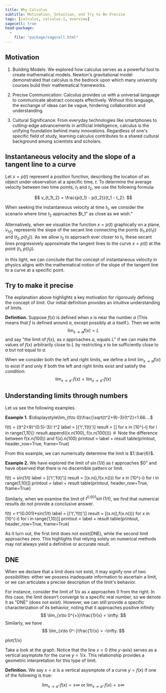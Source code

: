 ```yaml
---
title: Why Calculus
subtitle: Motivation, Intuition, and Try to Be Precise
tags: [calculus, calculus-1, overview]
sagecell: true
head-package:
  -
    file: "package/sagecell.html"
---
```


## Motivation

1. Building Models: We explored how calculus serves as a powerful tool to create mathematical models. Newton's gravitational model demonstrated that calculus is the bedrock upon which many university courses build their mathematical frameworks.

2. Precise Communication: Calculus provides us with a universal language to communicate abstract concepts effectively. Without this language, the exchange of ideas can be vague, hindering collaboration and understanding.

3. Cultural Significance: From everyday technologies like smartphones to cutting-edge advancements in artificial intelligence, calculus is the unifying foundation behind many innovations. Regardless of one's specific field of study, learning calculus contributes to a shared cultural background among scientists and scholars.

## Instantaneous velocity and the slope of a tangent line to a curve

Let $x = p(t)$ represent a position function, describing the location of an object under observation at a specific time, $t$. To determine the average velocity between two time points, $t_1$ and $t_2$, we use the following formula:

$$
v_{t_1t_2} = \frac{p(t_1) - p(t_2)}{t_1 - t_2}.
$$

When seeking the instantaneous velocity at time $t_1$, we consider the scenario where time $t_2$ approaches $t_1" as close as we wish."

Alternatively, when we visualize the function $x = p(t)$ graphically on a plane, $v_{t_1t_2}$ represents the slope of the secant line connecting the points $(t_1, p(t_1))$ and $(t_2, p(t_2))$. As we allow $t_2$ to approach ever closer to $t_1$, these secant lines progressively approximate the tangent lines to the curve $x = p(t)$ at the point $(t_1, p(t_1))$.

In this light, we can conclude that the concept of instantaneous velocity in physics aligns with the mathematical notion of the slope of the tangent line to a curve at a specific point.

## Try to make it precise

The explanation above highlights a key motivation for rigorously defining the concept of limit. Our initial definition provides an intuitive understanding of limits.

**Definition.** Suppose $f(x)$ is defined when $x$ is near the number $a$ (This means that $f$ is defined around $a$, except possibly at $a$ itself.). Then we write
$$
\lim_{x\to a}f(x)=L
$$
and say "the limit of $f(x)$, as $x$ approaches $a$, equals $L$" if we can make the values of $f(x)$ arbitrarily close to $L$ by restricting $x$ to be sufficiently close to $a$ but not equal to $a$.

When we consider both the left and right limits, we define a limit $\displaystyle\lim_{x\to a} f(x)$ to exist if and only if both the left and right limits exist and satisfy the condition:
$$\lim_{x\to a^{-}}f(x) = \lim_{x\to a^+}f(x)$$

## Understanding limits through numbers

Let us see the following examples.

**Example 1.**
$\displaystyle\lim_{t\to 0}\frac{\sqrt{t^2+9}-3}{t^2}=1.66....$
<div class="compute">
f(t) = ((t^2+9)^(0.5)-3)/ t^2
label = [('t','f(t)')]
result = []
for x in [10^(-i) for i in range(1,10)]:
    result.append((x.n(100), f(x.n(100))))   ＃ Note the difference between f(x.n(100)) and f(x).n(100)
printout = label + result
table(printout, header_row=True, frame=True)
</div>

From this example, we can numerically determine the limit is $1.\bar{6}$.

**Example 2.**
We have explored the limit of $\sin(1/t)$ as $t$ approaches $0" and have observed that there is no discernible pattern or limit.

<div class="compute">
f(t) = sin(1/t)
label = [('t','f(t)')]
result = [(x.n(),f(x.n())) for x in [10^(-i) for i in range(1,10)]]
printout = label + result
table(printout, header_row=True, frame=True)
</div>

Similarly, when we examine the limit of $t^{0.001}\sin(1/t)$, we find that numerical results do not provide a conclusive answer.

<div class="compute">
f(t) = t^(0.001)*sin(1/t)
label = [('t','f(t)')]
result = [(x.n(),f(x.n())) for x in [10^(-i) for i in range(1,10)]]
printout = label + result
table(printout, header_row=True, frame=True)
</div>

As it turn out, the first limit does not exist(DNE), while the second limit approaches zero. This highlights that relying solely on numerical methods may not always yield a definitive or accurate result.

## DNE

When we declare that a limit does not exist, it may signify one of two possibilities: either we possess inadequate information to ascertain a limit, or we can articulate a precise description of the limit's behavior.

For instance, consider the limit of $1/x$ as $x$ approaches $0$ from the right. In this case, the limit doesn't converge to a specific real number, so we denote it as "DNE" (does not exist). However, we can still provide a specific characterization of its behavior, noting that it approaches positive infinity
$$
\lim_{x\to 0^{+}}\frac{1}{x} = \infty.
$$
Similarly, we have
$$
\lim_{x\to 0^-}\frac{1}{x} = -\infty.
$$

<div class="compute">
plot(1/x)
</div>

Take a look at the graph. Notice that the line $x=0$ (the $y$-axis) serves as a vertical asymptote for the curve $y=1/x$. This relationship provides a geometric interpretation for this type of limit.


**Definition.** We say $x=a$ is a vertical asysmptote of a curve $y=f(x)$ if one of the following is true:

$$\lim_{x\to a^+}f(x)=\pm\infty\text{ or }\lim_{x\to a^-}f(x)=\pm\infty$$